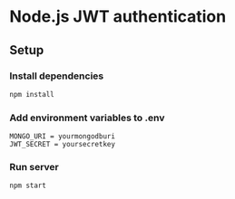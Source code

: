 # Node.js JWT authentication

## Setup

### Install dependencies

```bash
npm install
```

### Add environment variables to .env

```
MONGO_URI = yourmongodburi
JWT_SECRET = yoursecretkey
```

### Run server

```bash
npm start
```

